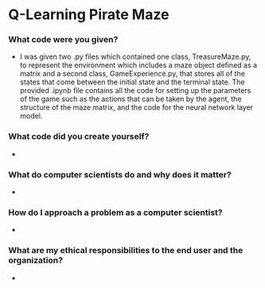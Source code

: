 # Q-Learning Pirate Maze

### What code were you given?
* I was given two .py files which contained one class, TreasureMaze.py, to represent the environment which includes a maze object defined as a matrix and a second class, GameExperience.py, that stores all of the states that come between the initial state and the terminal state. The provided .ipynb file contains all the code for setting up the parameters of the game such as the actions that can be taken by the agent, the structure of the maze matrix, and the code for the neural network layer model.
  
### What code did you create yourself?
*

### What do computer scientists do and why does it matter?
*

### How do I approach a problem as a computer scientist?
*

### What are my ethical responsibilities to the end user and the organization?
*
